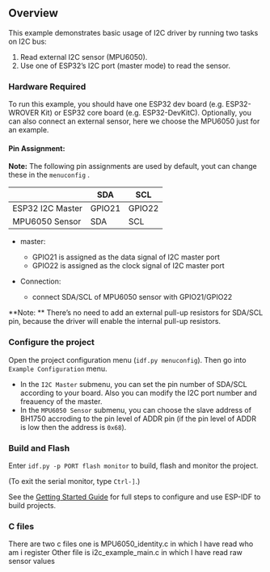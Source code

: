 
## Overview

This example demonstrates basic usage of I2C driver by running two tasks on I2C bus:

1. Read external I2C sensor (MPU6050).
2. Use one of ESP32’s I2C port (master mode) to read the sensor.

### Hardware Required

To run this example, you should have one ESP32 dev board (e.g. ESP32-WROVER Kit) or ESP32 core board (e.g. ESP32-DevKitC). Optionally, you can also connect an external sensor, here we choose the MPU6050 just for an example.

#### Pin Assignment:

**Note:** The following pin assignments are used by default, yout can change these  in the `menuconfig` .

|                  | SDA    | SCL    |
| ---------------- | ------ | ------ |
| ESP32 I2C Master | GPIO21 | GPIO22 |
| MPU6050 Sensor    | SDA    | SCL    |

- master:
  - GPIO21 is assigned as the data signal of I2C master port
  - GPIO22 is assigned as the clock signal of I2C master port

- Connection:
  - connect SDA/SCL of MPU6050 sensor with GPIO21/GPIO22

**Note: ** There’s no need to add an external pull-up resistors for SDA/SCL pin, because the driver will enable the internal pull-up resistors.

### Configure the project

Open the project configuration menu (`idf.py menuconfig`). Then go into `Example Configuration` menu.

- In the `I2C Master` submenu, you can set the pin number of SDA/SCL according to your board. Also you can modify the I2C port number and freauency of the master.
- In the `MPU6050 Sensor` submenu, you can choose the slave address of BH1750 accroding to the pin level of ADDR pin (if the pin level of ADDR is low then the address is `0x68`). 

### Build and Flash

Enter `idf.py -p PORT flash monitor` to build, flash and monitor the project.

(To exit the serial monitor, type ``Ctrl-]``.)

See the [Getting Started Guide](https://docs.espressif.com/projects/esp-idf/en/latest/get-started/index.html) for full steps to configure and use ESP-IDF to build projects.

### C files

There are two c files one is MPU6050_identity.c in which I have read who am i register
Other file is i2c_example_main.c in which I have read raw sensor values 
